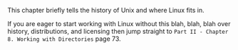 This chapter briefly tells the history of Unix and where Linux fits in.

If you are eager to start working with Linux without this blah, blah,
blah over history, distributions, and licensing then jump straight to
`Part II - Chapter 8. Working with Directories` page 73.

